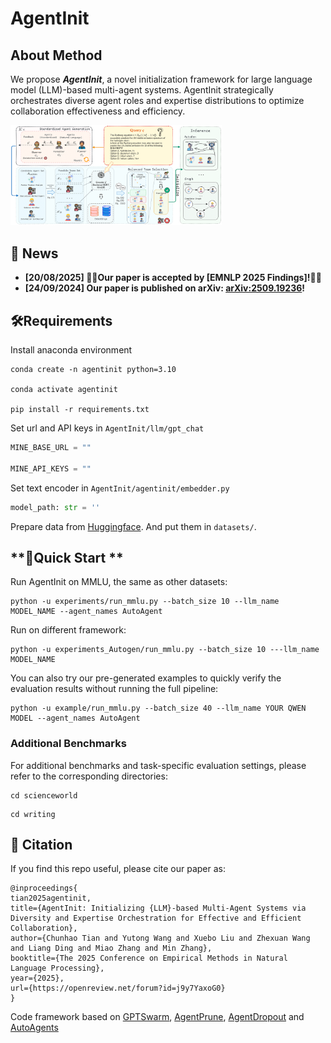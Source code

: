 # AgentInit
## About Method

We propose ***AgentInit***, a novel initialization framework for large language model (LLM)-based multi-agent systems. AgentInit strategically orchestrates diverse agent roles and expertise distributions to optimize collaboration effectiveness and efficiency.



<img src="image/MAIN.png" alt="main" style="zoom: 33%;" />


## **📣 News**

- **[20/08/2025] 🎉🎉Our paper is accepted by [EMNLP 2025 Findings]!🎉🎉**
- **[24/09/2024] Our paper is published on arXiv: [arXiv:2509.19236](https://arxiv.org/abs/2509.19236)!**
  
## **🛠️Requirements**

Install anaconda environment

```shell
conda create -n agentinit python=3.10

conda activate agentinit

pip install -r requirements.txt
```

Set url and API keys in `AgentInit/llm/gpt_chat`

```python
MINE_BASE_URL = ""

MINE_API_KEYS = ""
```

Set text encoder in `AgentInit/agentinit/embedder.py`

```python
model_path: str = ''
```

Prepare data from [Huggingface](https://huggingface.co/). And put them in `datasets/`.



## **🚀Quick Start **

Run AgentInit on MMLU, the same as other datasets: 

```shell
python -u experiments/run_mmlu.py --batch_size 10 --llm_name MODEL_NAME --agent_names AutoAgent
```



Run on different framework:

```shell
python -u experiments_Autogen/run_mmlu.py --batch_size 10 ---llm_name MODEL_NAME 
```



You can also try our pre-generated examples to quickly verify the evaluation results without running the full pipeline:

```shell
python -u example/run_mmlu.py --batch_size 40 --llm_name YOUR QWEN MODEL --agent_names AutoAgent
```

### Additional Benchmarks
For additional benchmarks and task-specific evaluation settings, please refer to the corresponding directories:

```shell
cd scienceworld
```
```shell
cd writing
```

## **📝 Citation**<a name="citation"></a>
If you find this repo useful, please cite our paper as:
```
@inproceedings{
tian2025agentinit,
title={AgentInit: Initializing {LLM}-based Multi-Agent Systems via Diversity and Expertise Orchestration for Effective and Efficient Collaboration},
author={Chunhao Tian and Yutong Wang and Xuebo Liu and Zhexuan Wang and Liang Ding and Miao Zhang and Min Zhang},
booktitle={The 2025 Conference on Empirical Methods in Natural Language Processing},
year={2025},
url={https://openreview.net/forum?id=j9y7YaxoG0}
}
```

Code framework based on [GPTSwarm](https://github.com/metauto-ai/GPTSwarm), [AgentPrune](https://github.com/yanweiyue/AgentPrune), [AgentDropout](https://github.com/wangzx1219/AgentDropout/) and [AutoAgents](https://github.com/Link-AGI/AutoAgents)

